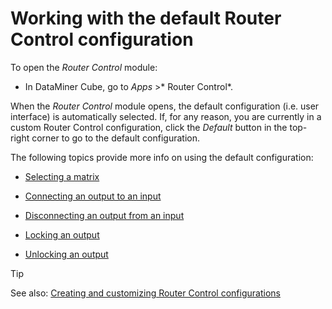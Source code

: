 # Working with the default Router Control configuration

To open the *Router Control* module:

- In DataMiner Cube, go to *Apps* >* Router Control*.

When the *Router Control* module opens, the default configuration (i.e. user interface) is automatically selected. If, for any reason, you are currently in a custom Router Control configuration, click the *Default* button in the top-right corner to go to the default configuration.

The following topics provide more info on using the default configuration:

- [Selecting a matrix](Selecting_a_matrix.md)

- [Connecting an output to an input](Connecting_an_output_to_an_input.md)

- [Disconnecting an output from an input](Disconnecting_an_output_from_an_input.md)

- [Locking an output](Locking_an_output.md)

- [Unlocking an output](Unlocking_an_output.md)

> [!TIP]
> See also:
> [Creating and customizing Router Control configurations](Creating_and_customizing_Router_Control_configurations.md)

